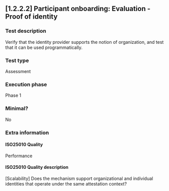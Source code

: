 
## [1.2.2.2] Participant onboarding: Evaluation - Proof of identity
 
### Test description
Verify that the identity provider supports the notion of organization, and test that it can be used programmatically.
 
### Test type
Assessment
 
### Execution phase
Phase 1
 
### Minimal?
No
 
### Extra information
#### ISO25010 Quality
Performance
#### ISO25010 Quality description
[Scalability] Does the mechanism support organizational and individual identities that operate under the same attestation context?
    